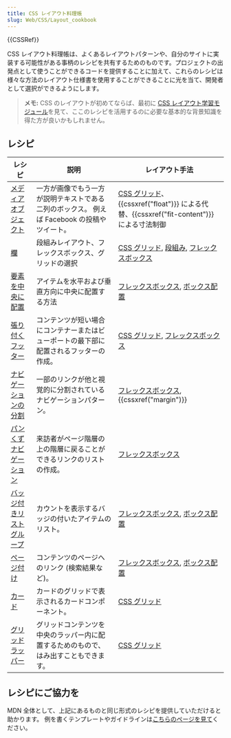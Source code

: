 ```yaml
---
title: CSS レイアウト料理帳
slug: Web/CSS/Layout_cookbook
---
```


{{CSSRef}}

CSS レイアウト料理帳は、よくあるレイアウトパターンや、自分のサイトに実装する可能性がある事柄のレシピを共有するためのものです。プロジェクトの出発点として使うことができるコードを提供することに加えて、これらのレシピは様々な方法のレイアウト仕様書を使用することができることに光を当て、開発者として選択ができるようにします。

> **メモ:** CSS のレイアウトが初めてならば、最初に [CSS レイアウト学習モジュール](/ja/docs/Learn/CSS/CSS_layout)を見て、ここのレシピを活用するのに必要な基本的な背景知識を得た方が良いかもしれません。

## レシピ

| レシピ                                                                              | 説明                                                                                        | レイアウト手法                                                                                                                                           |
| ----------------------------------------------------------------------------------- | ------------------------------------------------------------------------------------------- | -------------------------------------------------------------------------------------------------------------------------------------------------------- |
| [メディアオブジェクト](/ja/docs/Web/CSS/Layout_cookbook/Media_objects)              | 一方が画像でもう一方が説明テキストである二列のボックス。 例えば Facebook の投稿やツイート。 | [CSS グリッド](/ja/docs/Web/CSS/CSS_Grid_Layout)、{{cssxref("float")}} による代替、{{cssxref("fit-content")}} による寸法制御                             |
| [欄](/ja/docs/Web/CSS/Layout_cookbook/Column_layouts)                               | 段組みレイアウト、フレックスボックス、グリッドの選択                                        | [CSS グリッド](/ja/docs/Web/CSS/CSS_Grid_Layout), [段組み](/ja/docs/Web/CSS/CSS_Columns), [フレックスボックス](/ja/docs/Web/CSS/CSS_Flexible_Box_Layout) |
| [要素を中央に配置](/ja/docs/Web/CSS/Layout_cookbook/Center_an_element)              | アイテムを水平および垂直方向に中央に配置する方法                                            | [フレックスボックス](/ja/docs/Web/CSS/CSS_Flexible_Box_Layout), [ボックス配置](/ja/docs/Web/CSS/CSS_Box_Alignment)                                       |
| [張り付くフッター](/ja/docs/Web/CSS/Layout_cookbook/Sticky_footers)                 | コンテンツが短い場合にコンテナーまたはビューポートの最下部に配置されるフッターの作成。      | [CSS グリッド](/ja/docs/Web/CSS/CSS_Grid_Layout), [フレックスボックス](/ja/docs/Web/CSS/CSS_Flexible_Box_Layout)                                         |
| [ナビゲーションの分割](/ja/docs/Web/CSS/Layout_cookbook/Split_Navigation)           | 一部のリンクが他と視覚的に分割されているナビゲーションパターン。                            | [フレックスボックス](/ja/docs/Web/CSS/CSS_Flexible_Box_Layout), {{cssxref("margin")}}                                                                    |
| [パンくずナビゲーション](/ja/docs/Web/CSS/Layout_cookbook/Breadcrumb_Navigation)    | 来訪者がページ階層の上の階層に戻ることができるリンクのリストの作成。                        | [フレックスボックス](/ja/docs/Web/CSS/CSS_Flexible_Box_Layout)                                                                                           |
| [バッジ付きリストグループ](/ja/docs/Web/CSS/Layout_cookbook/List_group_with_badges) | カウントを表示するバッジの付いたアイテムのリスト。                                          | [フレックスボックス](/ja/docs/Web/CSS/CSS_Flexible_Box_Layout), [ボックス配置](/ja/docs/Web/CSS/CSS_Box_Alignment)                                       |
| [ページ付け](/ja/docs/Web/CSS/Layout_cookbook/Pagination)                           | コンテンツのページへのリンク (検索結果など)。                                               | [フレックスボックス](/ja/docs/Web/CSS/CSS_Flexible_Box_Layout), [ボックス配置](/ja/docs/Web/CSS/CSS_Box_Alignment)                                       |
| [カード](/ja/docs/Web/CSS/Layout_cookbook/Card)                                     | カードのグリッドで表示されるカードコンポーネント。                                          | [CSS グリッド](/ja/docs/Web/CSS/CSS_Grid_Layout)                                                                                                         |
| [グリッドラッパー](/ja/docs/Web/CSS/Layout_cookbook/Grid_wrapper)                   | グリッドコンテンツを中央のラッパー内に配置するためのもので、はみ出すこともできます。        | [CSS グリッド](/ja/docs/Web/CSS/CSS_Grid_Layout)                                                                                                         |

## レシピにご協力を

MDN 全体として、上記にあるものと同じ形式のレシピを提供していただけると助かります。 例を書くテンプレートやガイドラインは[こちらのページを見て](/ja/docs/Web/CSS/Layout_cookbook/Contribute_a_recipe)ください。
